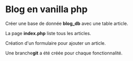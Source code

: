 # Blog en vanilla php

Créer une base de donnée **blog_db** avec une table article.

La page **index.php** liste tous les articles.

Création d'un formulaire pour ajouter un article.

Une branche**git** a été créée pour chaque fonctionnalité.

